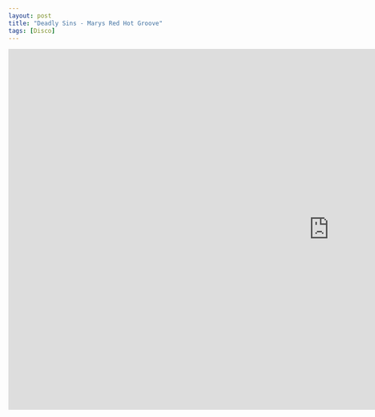 ```yaml
---
layout: post
title: "Deadly Sins - Marys Red Hot Groove"
tags: [Disco]
---
```


<div class="embed-responsive embed-responsive-16by9">
    <iframe width="1280" height="720" src="https://www.youtube.com/embed/lV42YwQvp-4" frameborder="0" allow="autoplay; encrypted-media" allowfullscreen></iframe>
</div>
